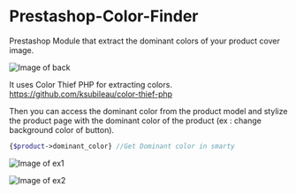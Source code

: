 # Prestashop-Color-Finder

Prestashop Module that extract the dominant colors of your product cover image.

![Image of back](https://raw.githubusercontent.com/nicolascoutureau/Prestashop-Color-Finder/master/cf-back.png)

It uses Color Thief PHP for extracting colors. https://github.com/ksubileau/color-thief-php

Then you can access the dominant color from the product model and stylize the product page with the dominant color of the product (ex : change background color of button).

```php
{$product->dominant_color} //Get Dominant color in smarty
```

![Image of ex1](https://raw.githubusercontent.com/nicolascoutureau/Prestashop-Color-Finder/master/cf-ex1.png)

![Image of ex2](https://raw.githubusercontent.com/nicolascoutureau/Prestashop-Color-Finder/master/cf-ex2.png)
